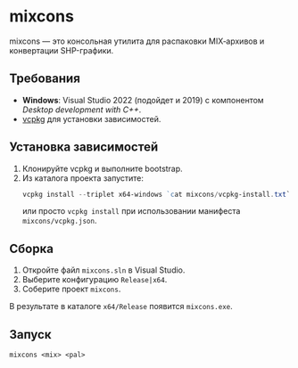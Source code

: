 # mixcons

mixcons — это консольная утилита для распаковки MIX‑архивов и конвертации SHP-графики.

## Требования
- **Windows**: Visual Studio 2022 (подойдет и 2019) с компонентом *Desktop development with C++*.
- [vcpkg](https://github.com/microsoft/vcpkg) для установки зависимостей.

## Установка зависимостей
1. Клонируйте vcpkg и выполните bootstrap.
2. Из каталога проекта запустите:
   ```powershell
   vcpkg install --triplet x64-windows `cat mixcons/vcpkg-install.txt`
   ```
   или просто `vcpkg install` при использовании манифеста `mixcons/vcpkg.json`.

## Сборка
1. Откройте файл `mixcons.sln` в Visual Studio.
2. Выберите конфигурацию `Release|x64`.
3. Соберите проект `mixcons`.

В результате в каталоге `x64/Release` появится `mixcons.exe`.

## Запуск
```
mixcons <mix> <pal>
```
